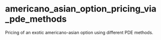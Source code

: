 # americano_asian_option_pricing_via_pde_methods
Pricing of an exotic americano-asian option using different PDE methods.
